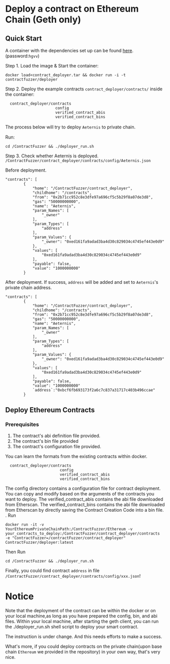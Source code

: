 # Deploy a contract on Ethereum Chain (Geth only)

## Quick Start

A container with the dependencies set up can be found [here](https://pan.baidu.com/s/1HwG3DNvNb32SxbQ1pyMwYQ).(password:`hgvv`)

Step 1. Load the image & Start the container:
```
docker load<contract_deployer.tar && docker run -i -t contractfuzzer/deployer
```

Step 2. Deploy the example contracts `contract_deployer/contracts/` inside the container:

```
  contract_deployer/contracts
                      config
                      verified_contract_abis
                      verified_contract_bins
```
The process below will try to deploy `Aeternis` to private chain.　

Run:
```
cd /ContractFuzzer && ./deployer_run.sh
```
Step 3. Check whether Aeternis is deployed.
`/ContractFuzzer/contract_deployer/contracts/config/Aeternis.json` 

Before deployment.

```
"contracts": [
        {
            "home": "/ContractFuzzer/contract_deployer",
            "childhome": "/contracts",
            "from": "0x2b71cc952c8e3dfe97a696cf5c5b29f8a07de3d8",
            "gas": "50000000000",
            "name": "Aeternis",
            "param_Names": [
                "_owner"
            ],
            "param_Types": [
                "address"
            ],
            "param_Values": {
                "_owner": "0xed161fa9adad3ba4d30c829034c4745ef443e0d9"
            },
            "values": [
                "0xed161fa9adad3ba4d30c829034c4745ef443e0d9"
            ],
            "payable": false,
            "value": "1000000000"
        }
```

After deployment. If success, `address` will be added and set to `Aeternis`'s private chain address.
```
"contracts": [
        {
            "home": "/ContractFuzzer/contract_deployer",
            "childhome": "/contracts",
            "from": "0x2b71cc952c8e3dfe97a696cf5c5b29f8a07de3d8",
            "gas": "50000000000",
            "name": "Aeternis",
            "param_Names": [
                "_owner"
            ],
            "param_Types": [
                "address"
            ],
            "param_Values": {
                "_owner": "0xed161fa9adad3ba4d30c829034c4745ef443e0d9"
            },
            "values": [
                "0xed161fa9adad3ba4d30c829034c4745ef443e0d9"
            ],
            "payable": false,
            "value": "1000000000"
            `address`:"0xbcf6fb693173f2a6c7c837a31717c403b496ccae"
        }
```

## Deploy Ethereum Contracts

### Prerequisites

1. The contract's abi definition file provided.
2. The contract's bin file provided
3. The contract's configuration file provided.


You can learn the formats from the existing contracts within docker. 
```
  contract_deployer/contracts
                        config
                        verified_contract_abis
                        verified_contract_bins
```
The config directory contains a configuration file for contract deployment. You can copy and modify based on the arguments of the contracts you want to deploy.
The verified_contract_abis contains the abi file downloaded from Etherscan.
The verified_contract_bins contains the abi file downloaded from Etherscan by directly saving the Contract Creation Code into a bin file.
. 
Run 
```
docker run -it -v YourEthereumPrivateChainPath:/ContractFuzzer/Ethereum -v your_contracts_to_deploy:/ContractFuzzer/contract_deployer/contracts  -e "ContractFuzzer=/contractFuzzer/contract_deployer"  ContractFuzzer/deployer:latest
```
Then Run
```
cd /ContractFuzzer && ./deployer_run.sh
```
Finally, you could find contract `address` in file 
`/ContractFuzzer/contract_deployer/contracts/config/xxx.json`!


# Notice

Note that the deployment of the contract can be within the docker or on your local machine,as long as you have prepared the config, bin, and abi files. Within your local machine, after starting the geth client, you can run the ./deployer_run.sh shell script to deploy your smart contract. 

The instruction is under change. And this needs efforts to make a success.

What's more, if you could deploy contracts on the private chain(upon base chain `Ethereum`  we provided in the repository) in your own way, that's very nice.
